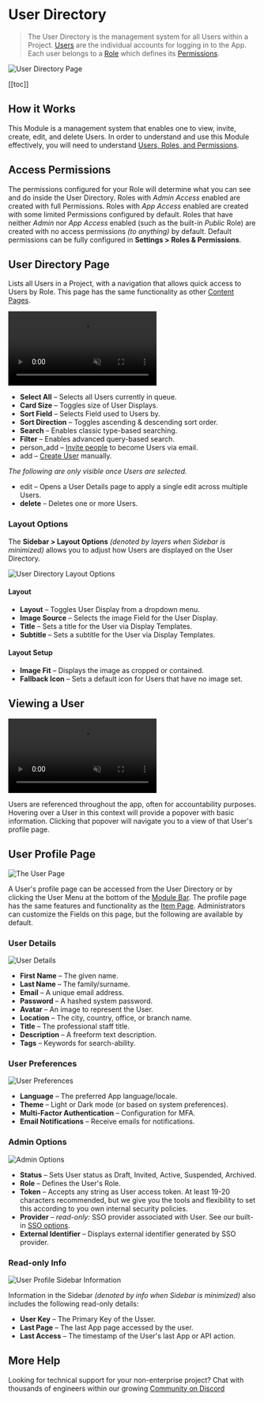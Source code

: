 # User Directory

> The User Directory is the management system for all Users within a Project. [Users](/getting-started/glossary#users)
> are the individual accounts for logging in to the App. Each user belongs to a [Role](/getting-started/glossary#roles)
> which defines its [Permissions](/getting-started/glossary#permissions).

![User Directory Page](https://cdn.directus.io/docs/v9/app-guide/user-directory/user-directory-20220222A/user-directory-20220222A.webp)

[[toc]]

## How it Works

This Module is a management system that enables one to view, invite, create, edit, and delete Users. In order to
understand and use this Module effectively, you will need to understand
[Users, Roles, and Permissions](/configuration/users-roles-permissions.md).

## Access Permissions

The permissions configured for your Role will determine what you can see and do inside the User Directory. Roles with
_Admin Access_ enabled are created with full Permissions. Roles with _App Access_ enabled are created with some limited
Permissions configured by default. Roles that have neither _Admin_ nor _App Access_ enabled (such as the built-in
_Public_ Role) are created with no access permissions _(to anything)_ by default. Default permissions can be fully
configured in **Settings > Roles & Permissions**.

## User Directory Page

Lists all Users in a Project, with a navigation that allows quick access to Users by Role. This page has the same
functionality as other [Content Pages](/app/content-collections/).

<video title="User Directory Options" autoplay muted loop controls>
	<source src="https://cdn.directus.io/docs/v9/app-guide/user-directory/user-directory-20220222A/user-directory-options-20220222A.mp4" />
	<p>
		Your browser is not displaying the video for some reason. Here's a <a href="https://cdn.directus.io/docs/v9/app-guide/user-directory/user-directory-20220222A/user-directory-options-20220222A.mp4">link to the video</a> instead.
	</p>
</video>

- **Select All** – Selects all Users currently in queue.
- **Card Size** – Toggles size of User Displays.
- **Sort Field** – Selects Field used to Users by.
- **Sort Direction** – Toggles ascending & descending sort order.
- **Search** – Enables classic type-based searching.
- **Filter** – Enables advanced query-based search.
- <span mi btn sec>person_add</span> – [Invite people](/configuration/users-roles-permissions/#inviting-a-user) to
  become Users via email.
- <span mi btn>add</span> – [Create User](/configuration/users-roles-permissions/#creating-a-user) manually.

_The following are only visible once Users are selected._

- <span mi btn warn>edit</span> – Opens a User Details page to apply a single edit across multiple Users.
- **<span mi btn dngr>delete</span>** – Deletes one or more Users.

### Layout Options

The **Sidebar > Layout Options** _(denoted by <span mi icon>layers</span> when Sidebar is minimized)_ allows you to
adjust how Users are displayed on the User Directory.

![User Directory Layout Options](https://cdn.directus.io/docs/v9/app-guide/user-directory/user-directory-20220222A/user-directory-layout-options-20220222A.webp)

#### Layout

- **Layout** – Toggles User Display from a dropdown menu.
- **Image Source** – Selects the image Field for the User Display.
- **Title** – Sets a title for the User via Display Templates.
- **Subtitle** – Sets a subtitle for the User via Display Templates.

#### Layout Setup

- **Image Fit** – Displays the image as cropped or contained.
- **Fallback Icon** – Sets a default icon for Users that have no image set.

## Viewing a User

<video autoplay muted loop controls>
	<source src="https://cdn.directus.io/docs/v9/app-guide/user-directory/user-directory-20220222A/viewing-a-user-20220222A.mp4" />
	<p>
		Your browser is not displaying the video for some reason. Here's a <a href="https://cdn.directus.io/docs/v9/app-guide/user-directory/user-directory-20220222A/viewing-a-user-20220222A.mp4">link to the video</a> instead.
	</p>
</video>

Users are referenced throughout the app, often for accountability purposes. Hovering over a User in this context will
provide a popover with basic information. Clicking that popover will navigate you to a view of that User's profile page.

## User Profile Page

![The User Page](https://cdn.directus.io/docs/v9/app-guide/user-directory/user-directory-20220222A/user-profile-20220222A.webp)

A User's profile page can be accessed from the User Directory or by clicking the User Menu at the bottom of the
[Module Bar](/app/overview/#_1-module-bar). The profile page has the same features and functionality as the
[Item Page](/app/content-items/). Administrators can customize the Fields on this page, but the following are available
by default.

### User Details

![User Details](https://cdn.directus.io/docs/v9/app-guide/user-directory/user-directory-20220222A/user-details-20220222A.webp)

- **First Name** – The given name.
- **Last Name** – The family/surname.
- **Email** – A unique email address.
- **Password** – A hashed system password.
- **Avatar** – An image to represent the User.
- **Location** – The city, country, office, or branch name.
- **Title** – The professional staff title.
- **Description** – A freeform text description.
- **Tags** – Keywords for search-ability.

### User Preferences

![User Preferences](https://cdn.directus.io/docs/v9/app-guide/user-directory/user-directory-20220222A/user-preferences-20220222A.webp)

- **Language** – The preferred App language/locale.
- **Theme** – Light or Dark mode (or based on system preferences).
- **Multi-Factor Authentication** – Configuration for MFA.
- **Email Notifications** – Receive emails for notifications.

### Admin Options

![Admin Options](https://cdn.directus.io/docs/v9/app-guide/user-directory/user-directory-20220222A/admin-options-20220222A.webp)

- **Status** – Sets User status as Draft, Invited, Active, Suspended, Archived.
- **Role** – Defines the User's Role.
- **Token** – Accepts any string as User access token. At least 19-20 characters recommended, but we give you the tools
  and flexibility to set this according to you own internal security policies.
- **Provider** – _read-only:_ SSO provider associated with User. See our built-in [SSO options](/configuration/sso).
- **External Identifier** – Displays external identifier generated by SSO provider.

### Read-only Info

![User Profile Sidebar Information](https://cdn.directus.io/docs/v9/app-guide/user-directory/user-directory-20220222A/user-profile-sidebar-information-20220222A.webp)

Information in the Sidebar _(denoted by <span mi icon dark>info</span> when Sidebar is minimized)_ also includes the
following read-only details:

- **User Key** – The Primary Key of the Usser.
- **Last Page** – The last App page accessed by the user.
- **Last Access** – The timestamp of the User's last App or API action.

## More Help

Looking for technical support for your non-enterprise project? Chat with thousands of engineers within our growing
[Community on Discord](https://discord.com/invite/directus)
